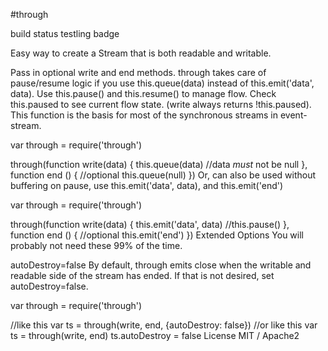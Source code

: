 #through

build status testling badge

Easy way to create a Stream that is both readable and writable.

Pass in optional write and end methods.
through takes care of pause/resume logic if you use this.queue(data) instead of this.emit('data', data).
Use this.pause() and this.resume() to manage flow.
Check this.paused to see current flow state. (write always returns !this.paused).
This function is the basis for most of the synchronous streams in event-stream.

var through = require('through')

through(function write(data) {
    this.queue(data) //data *must* not be null
  },
  function end () { //optional
    this.queue(null)
  })
Or, can also be used without buffering on pause, use this.emit('data', data), and this.emit('end')

var through = require('through')

through(function write(data) {
    this.emit('data', data)
    //this.pause() 
  },
  function end () { //optional
    this.emit('end')
  })
Extended Options
You will probably not need these 99% of the time.

autoDestroy=false
By default, through emits close when the writable and readable side of the stream has ended. If that is not desired, set autoDestroy=false.

var through = require('through')

//like this
var ts = through(write, end, {autoDestroy: false})
//or like this
var ts = through(write, end)
ts.autoDestroy = false
License
MIT / Apache2

